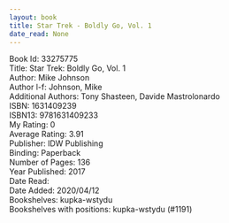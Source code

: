 ```yaml
---
layout: book
title: Star Trek - Boldly Go, Vol. 1
date_read: None
---
```


Book Id: 33275775<br />
Title: Star Trek: Boldly Go, Vol. 1<br />
Author: Mike Johnson<br />
Author l-f: Johnson, Mike<br />
Additional Authors: Tony Shasteen, Davide Mastrolonardo<br />
ISBN: 1631409239<br />
ISBN13: 9781631409233<br />
My Rating: 0<br />
Average Rating: 3.91<br />
Publisher: IDW Publishing<br />
Binding: Paperback<br />
Number of Pages: 136<br />
Year Published: 2017<br />
Date Read: <br />
Date Added: 2020/04/12<br />
Bookshelves: kupka-wstydu<br />
Bookshelves with positions: kupka-wstydu (#1191)<br />

